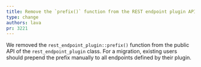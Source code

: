 ```yaml
---
title: Remove the `prefix()` function from the REST endpoint plugin API
type: change
authors: lava
pr: 3221
---
```


We removed the `rest_endpoint_plugin::prefix()` function from
the public API of the `rest_endpoint_plugin` class. For a migration,
existing users should prepend the prefix manually to all endpoints
defined by their plugin.
